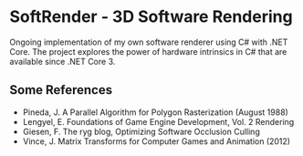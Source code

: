 # SoftRender - 3D Software Rendering
Ongoing implementation of my own software renderer using C# with .NET Core. The project explores the power of hardware intrinsics in C# that are available since .NET Core 3.

## Some References
* Pineda, J. A Parallel Algorithm for Polygon Rasterization (August 1988)
* Lengyel, E. Foundations of Game Engine Development, Vol. 2 Rendering
* Giesen, F. The ryg blog, Optimizing Software Occlusion Culling
* Vince, J. Matrix Transforms for Computer Games and Animation (2012)
